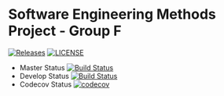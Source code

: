 # Software Engineering Methods Project - Group F

[![Releases](https://img.shields.io/github/release/GitGotGo1/sem/all.svg?style=flat-square)](https://github.com/GitGotGo1/sem/releases)
[![LICENSE](https://img.shields.io/github/license/GitGotGo1/sem.svg?style=flat-square)](https://github.com/GitGotGo1/sem/blob/master/LICENSE)


- Master Status [![Build Status](https://travis-ci.com/GitGotGo1/sem.svg?branch=master)](https://travis-ci.com/GitGotGo1/sem)
- Develop Status [![Build Status](https://travis-ci.com/GitGotGo1/sem.svg?branch=develop)](https://travis-ci.com/GitGotGo1/sem)
- Codecov Status [![codecov](https://codecov.io/gh/GitGotGo1/sem/branch/master/graph/badge.svg)](https://codecov.io/gh/GitGotGo1/sem)
